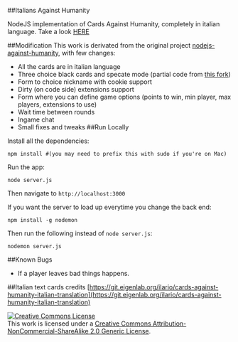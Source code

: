 ##Italians Against Humanity


NodeJS implementation of Cards Against Humanity, completely in italian language.
Take a look [HERE](http://italians-against-humanity.herokuapp.com)

##Modification
This work is derivated from the original project [nodejs-against-humanity](https://github.com/amirrajan/nodejs-against-humanity), with few changes:


- All the cards are in italian language
- Three choice black cards and specate mode (partial code from [this fork](https://github.com/pdrasko/nodejs-against-humanity)) 
- Form to choice nickname with cookie support
- Dirty (on code side) extensions support
- Form where you can define game options (points to win, min player, max players, extensions to use)
- Wait time between rounds
- Ingame chat
- Small fixes and tweaks
##Run Locally

Install all the dependencies:

    npm install #(you may need to prefix this with sudo if you're on Mac)

Run the app:

    node server.js

Then navigate to `http://localhost:3000`


If you want the server to load up everytime you change the back end:

    npm install -g nodemon

Then run the following instead of `node server.js`:

    nodemon server.js
	
##Known Bugs
- If a player leaves bad things happens.

##Italian text cards credits
[https://git.eigenlab.org/ilario/cards-against-humanity-italian-translation](https://git.eigenlab.org/ilario/cards-against-humanity-italian-translation)


<a rel="license" href="http://creativecommons.org/licenses/by-nc-sa/2.0/"><img alt="Creative Commons License" style="border-width:0" src="http://i.creativecommons.org/l/by-nc-sa/2.0/88x31.png" /></a><br />This work is licensed under a <a rel="license" href="http://creativecommons.org/licenses/by-nc-sa/2.0/">Creative Commons Attribution-NonCommercial-ShareAlike 2.0 Generic License</a>.